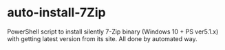 # auto-install-7Zip
PowerShell script to install silently 7-Zip binary (Windows 10 + PS ver5.1.x) with getting latest version from its site. All done by automated way.
